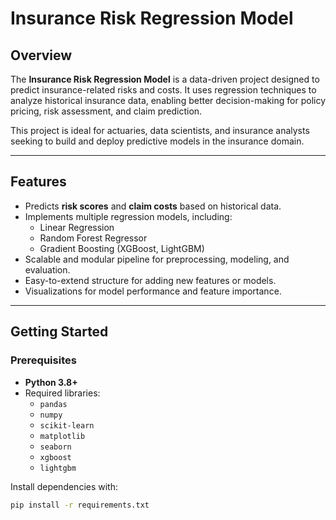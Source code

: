 # Insurance Risk Regression Model

## Overview
The **Insurance Risk Regression Model** is a data-driven project designed to predict insurance-related risks and costs. It uses regression techniques to analyze historical insurance data, enabling better decision-making for policy pricing, risk assessment, and claim prediction.

This project is ideal for actuaries, data scientists, and insurance analysts seeking to build and deploy predictive models in the insurance domain.

---

## Features
- Predicts **risk scores** and **claim costs** based on historical data.
- Implements multiple regression models, including:
  - Linear Regression
  - Random Forest Regressor
  - Gradient Boosting (XGBoost, LightGBM)
- Scalable and modular pipeline for preprocessing, modeling, and evaluation.
- Easy-to-extend structure for adding new features or models.
- Visualizations for model performance and feature importance.

---

## Getting Started

### Prerequisites
- **Python 3.8+**
- Required libraries:
  - `pandas`
  - `numpy`
  - `scikit-learn`
  - `matplotlib`
  - `seaborn`
  - `xgboost`
  - `lightgbm`

Install dependencies with:
```bash
pip install -r requirements.txt
